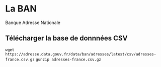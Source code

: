 # La BAN
Banque Adresse Nationale

## Télécharger la base de donnnées CSV

`wget https://adresse.data.gouv.fr/data/ban/adresses/latest/csv/adresses-france.csv.gz`
`gunzip adresses-france.csv.gz`
